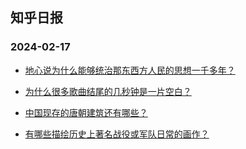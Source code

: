 ## 知乎日报 
### 2024-02-17

+ [地心说为什么能够统治那东西方人民的思想一千多年？](https://daily.zhihu.com/story/9769758)

+ [为什么很多歌曲结尾的几秒钟是一片空白？](https://daily.zhihu.com/story/9769992)

+ [中国现存的唐朝建筑还有哪些？](https://daily.zhihu.com/story/9769995)

+ [有哪些描绘历史上著名战役或军队日常的画作？](https://daily.zhihu.com/story/9769997)

